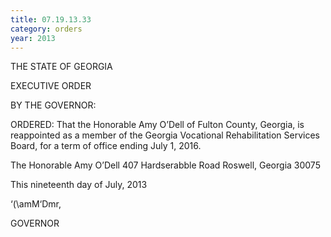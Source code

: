 ```yaml
---
title: 07.19.13.33
category: orders
year: 2013
---
```

  

THE STATE OF GEORGIA

EXECUTIVE ORDER

BY THE GOVERNOR:

ORDERED: That the Honorable Amy O’Dell of Fulton County, Georgia, is
reappointed as a member of the Georgia Vocational Rehabilitation
Services Board, for a term of office ending July 1, 2016.

The Honorable Amy O’Dell
407 Hardserabble Road
Roswell, Georgia 30075

This nineteenth day of July, 2013

‘(\amM‘Dmr,

GOVERNOR

